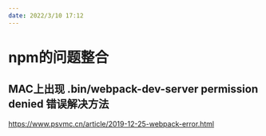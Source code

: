 ```yaml
---
date: 2022/3/10 17:12
---
```




# npm的问题整合

## MAC上出现 .bin/webpack-dev-server permission denied 错误解决方法

https://www.psvmc.cn/article/2019-12-25-webpack-error.html
